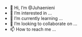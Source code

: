 - 👋 Hi, I’m @Juhaenieni
- 👀 I’m interested in ...
- 🌱 I’m currently learning ...
- 💞️ I’m looking to collaborate on ...
- 📫 How to reach me ...

<!---
Juhaenieni/Juhaenieni is a ✨ special ✨ repository because its `README.md` (this file) appears on your GitHub profile.
You can click the Preview link to take a look at your changes.
--->
